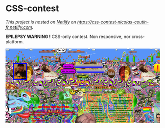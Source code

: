 # CSS-contest

*This project is hosted on [Netlify](https://www.netlify.com/) on https://css-contest-nicolas-coutin-fr.netlify.com.*

**EPILEPSY WARNING !**
CSS-only contest. Non responsive, nor cross-platform.

![Preview](preview.png)

